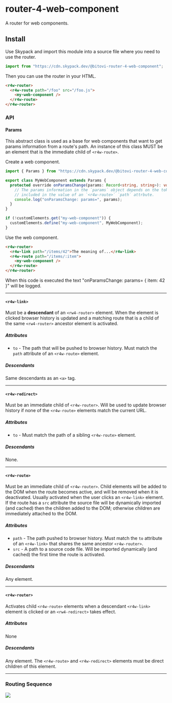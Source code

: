 # router-4-web-component

A router for web components.

## Install

Use Skypack and import this module into a source file where you need to use the router.

```ts
import from "https://cdn.skypack.dev/@bitovi-router-4-web-component";
```

Then you can use the router in your HTML.

```html
<r4w-router>
  <r4w-route path="/foo" src="/foo.js">
    <my-web-component />
  </r4w-route>
</r4w-router>
```

### API

#### Params

This abstract class is used as a base for web components that want to get params
information from a route's path. An instance of this class MUST be an element
that is the immediate child of `<r4w-route>`.

Create a web component.

```ts
import { Params } from "https://cdn.skypack.dev/@bitovi-router-4-web-component";

export class MyWebComponent extends Params {
  protected override onParamsChange(params: Record<string, string>): void {
    // The params information in the `params` object depends on the tokens
    // included in the value of an `<r4w-route>` `path` attrbute.
    console.log("onParamsChange: params=", params);
  }
}

if (!customElements.get("my-web-component")) {
  customElements.define("my-web-component", MyWebComponent);
}
```

Use the web component.

```html
<r4w-router>
  <r4w-link path="/items/42">The meaning of...</r4w-link>
  <r4w-route path="/items/:item">
    <my-web-component />
  </r4w-route>
</r4w-router>
```

When this code is executed the text "onParamsChange: params= { item: 42 }" will be logged.

---

#### `<r4w-link>`

Must be a **descendant** of an `<rw4-router>` element. When the element is
clicked browser history is updated and a matching route that is a child of the
same `<rw4-router>` ancestor element is activated.

##### Attributes

- `to` - The path that will be pushed to browser history. Must match the `path`
  attribute of an `<r4w-route>` element.

##### Descendants

Same descendants as an `<a>` tag.

---

#### `<r4w-redirect>`

Must be an immediate child of `<r4w-router>`. Will be used to update browser
history if none of the `<r4w-route>` elements match the current URL.

##### Attributes

- `to` - Must match the path of a sibling `<r4w-route>` element.

##### Descendants

None.

---

#### `<r4w-route>`

Must be an immediate child of `<r4w-router>`. Child elements will be added to the DOM when
the route becomes active, and will be removed when it is deactivated. Usually
activated when the user clicks an `<r4w-link>` element. If the route has a `src`
attribute the source file will be dynamically imported (and cached) then the
children added to the DOM; otherwise children are immediately attached to the
DOM.

##### Attributes

- `path` - The path pushed to browser history. Must match the `to` attribute of
  an `<r4w-link>` that shares the same ancestor `<r4w-router>`.
- `src` - A path to a source code file. Will be imported dynamically (and
  cached) the first time the route is activated.

##### Descendants

Any element.

---

#### `<r4w-router>`

Activates child `<r4w-route>` elements when a descendant `<r4w-link>` element
is clicked or an `<rw4-redirect>` takes effect.

##### Attributes

None

##### Descendants

Any element. The `<r4w-route>` and `<r4w-redirect>` elements must be direct
children of this element.

---

### Routing Sequence

[![](https://mermaid.ink/img/pako:eNqFlE1v2kAQhv_KaC8lCBMwJhgr4pQeeqhatcol8sFbe4lX2Lvu7pqGIv57Z73-CkTqbfA8M-874zFnksqMkYho9rtmImVPnL4qWsYCoKLK8JRXVBgoxAGohkcV_PEKLg67a0DJ2jDVM-7nx9R76IZJa21k2UAu9FJZVlIwYW5YzdTRqbooFpYQEkWkTaDtCJ4xB2nB04MG690idh5vt3NAxnVFTZpD0o3nsSPKJa6dmwVpF0TAjrSoKWrc8mPxDv-yhyb9SWNB8-yZZwlkkunHXwrud1gCZWOAwo8GsGhtIUzlXLw6bi8VmJyaFgIjsckcPr9xM3dWCykrK6ZOkOa8yK733A3TzN6EkVP-Tk0-uXNNAGhhcM0mbzxCb88lP-qRMZoafsSd2CYjagwpVuJeWmN7he_46dtXR7NCM6c4nVrN6fR_iqjXyXWQdd0bzmkn1aV7R7aLO5cIOF6WMpPEaid3A9oelvfOvsYr1KyDmMgGbTzKobjbRXvKQ6I9bdvUhXZzey7YJCbXtx6TkZ3hqLq6228Db-R-xzVwgUfCht2iH3G7hNH7l7X9kgpcGpaOylhX1k_aPhnedj8hmZGSqZLyDP9LzhaKCbooWUwiDHFKWhc4UywuiNLayJ8nkZLIqJrNSF1l2Kz96yHRnuI5zAh-4SQ6kzcSecvNajFfLRaLIAz9cOmvZ-RkH29Df754WPqbrb99CDfry4z8lRJb-PMwDNbIB6tVEGwxaPq9NMmm_-Uf7xOjlQ?type=png)](https://mermaid.live/edit#pako:eNqFlE1v2kAQhv_KaC8lCBMwJhgr4pQeeqhatcol8sFbe4lX2Lvu7pqGIv57Z73-CkTqbfA8M-874zFnksqMkYho9rtmImVPnL4qWsYCoKLK8JRXVBgoxAGohkcV_PEKLg67a0DJ2jDVM-7nx9R76IZJa21k2UAu9FJZVlIwYW5YzdTRqbooFpYQEkWkTaDtCJ4xB2nB04MG690idh5vt3NAxnVFTZpD0o3nsSPKJa6dmwVpF0TAjrSoKWrc8mPxDv-yhyb9SWNB8-yZZwlkkunHXwrud1gCZWOAwo8GsGhtIUzlXLw6bi8VmJyaFgIjsckcPr9xM3dWCykrK6ZOkOa8yK733A3TzN6EkVP-Tk0-uXNNAGhhcM0mbzxCb88lP-qRMZoafsSd2CYjagwpVuJeWmN7he_46dtXR7NCM6c4nVrN6fR_iqjXyXWQdd0bzmkn1aV7R7aLO5cIOF6WMpPEaid3A9oelvfOvsYr1KyDmMgGbTzKobjbRXvKQ6I9bdvUhXZzey7YJCbXtx6TkZ3hqLq6228Db-R-xzVwgUfCht2iH3G7hNH7l7X9kgpcGpaOylhX1k_aPhnedj8hmZGSqZLyDP9LzhaKCbooWUwiDHFKWhc4UywuiNLayJ8nkZLIqJrNSF1l2Kz96yHRnuI5zAh-4SQ6kzcSecvNajFfLRaLIAz9cOmvZ-RkH29Df754WPqbrb99CDfry4z8lRJb-PMwDNbIB6tVEGwxaPq9NMmm_-Uf7xOjlQ)
